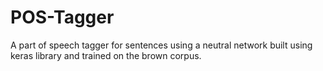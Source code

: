 # POS-Tagger
A part of speech tagger for sentences using a neutral network built using keras library and trained on the brown corpus.

